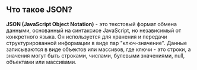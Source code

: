 ## Что такое JSON?

**JSON (JavaScript Object Notation)** - это текстовый формат обмена данными, основанный на синтаксисе JavaScript, но независимый от конкретного языка. Он используется для хранения и передачи структурированной информации в виде пар "ключ-значение". Данные записываются в виде объектов или массивов, где ключи - это строки, а значения могут быть строками, числами, булевыми значениями, null, объектами или массивами.